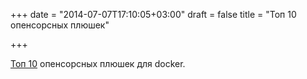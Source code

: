 +++
date = "2014-07-07T17:10:05+03:00"
draft = false
title = "Топ 10 опенсорсных плюшек"

+++

<p><a href="http://www.centurylinklabs.com/top-10-open-source-docker-developer-tools/">Топ 10</a> опенсорсных плюшек для docker.</p>

